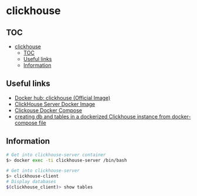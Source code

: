 # clickhouse

## TOC

- [clickhouse](#clickhouse)
  - [TOC](#toc)
  - [Useful links](#useful-links)
  - [Information](#information)

## Useful links

- [Docker hub: clickhouse (Official Image)](https://hub.docker.com/r/yandex/clickhouse-server/)
- [ClickHouse Server Docker Image](https://github.com/yandex/ClickHouse/tree/master/docker/server)
- [Clickouse Docker Compose](https://github.com/rongfengliang/clickhouse-docker-compose)
- [creating db and tables in a dockerized Clickhouse instance from docker-compose file
](https://stackoverflow.com/questions/52198099/creating-db-and-tables-in-a-dockerized-clickhouse-instance-from-docker-compose-f)

## Information

```sh
# Get into clickhouse-server container
$> docker exec -ti clickhouse-server /bin/bash
```

```sh
# Get into clickhouse-server
$> clickhouse-client
# Display databases
$(clickhouse_client)> show tables
```
